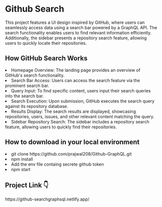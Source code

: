 <h1>Github Search</h1>

This project features a UI design inspired by GitHub, where users can seamlessly access data using a search bar powered by a GraphQL API. The search functionality enables users to find relevant information efficiently. Additionally, the sidebar presents a repository search feature, allowing users to quickly locate their repositories.

<h2>How GitHub Search Works</h2>

<li>Homepage Overview: The landing page provides an overview of GitHub's search functionality.</li>
<li>Search Bar Access: Users can access the search feature via the prominent search bar.</li>
<li>Query Input: To find specific content, users input their search queries into the search bar.</li>
<li>Search Execution: Upon submission, GitHub executes the search query against its repository database.</li>
<li>Results Display: The search results are displayed, showcasing repositories, users, issues, and other relevant content matching the query.</li>
<li>Sidebar Repository Search: The sidebar includes a repository search feature, allowing users to quickly find their repositories.</li>



<h2>How to download in your local environment</h2>
<li>git clone https://github.com/prajwal208/Github-GraphQL.git</li>
<li>npm install</li>
<li>Add the env file containg secrete github token</li>
<li>npm start</li>

<h2>Project Link 👇</h2>
https://github-searchgraphsql.netlify.app/
